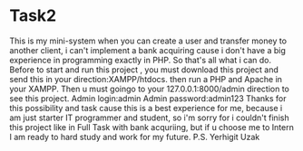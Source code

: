# Task2
This is my mini-system when you can create a user and transfer money to another client, i can't implement a bank acquiring cause i don't have a big experience in programming exactly in PHP. So that's all what i can do. Before to start and run this project , you must download this project and send this in your direction:XAMPP/htdocs. then run a PHP and Apache in your XAMPP. Then u must goingo to your 127.0.0.1:8000/admin direction to see this project.
Admin login:admin
Admin password:admin123
Thanks for this possibility and task cause this is a best experience for me, because i am just starter IT programmer and student, so i'm sorry for i couldn't finish this project like in Full Task with bank acquriing, but if u choose me to Intern I am ready to hard study and work for my future.
P.S. Yerhigit Uzak
